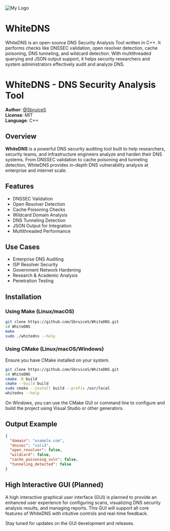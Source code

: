 <img src="logo/whitedns.jpg" alt="My Logo" />

# WhiteDNS
WhiteDNS is an open-source DNS Security Analysis Tool written in C++. It performs checks like DNSSEC validation, open resolver detection, cache poisoning, DNS tunneling, and wildcard detection. With multithreaded querying and JSON output support, it helps security researchers and system administrators effectively audit and analyze DNS.

# WhiteDNS - DNS Security Analysis Tool

**Author**: [@SbruiceS](https://github.com/SbruiceS)  
**License**: MIT  
**Language**: C++

## Overview

**WhiteDNS** is a powerful DNS security auditing tool built to help researchers, security teams, and infrastructure engineers analyze and harden their DNS systems. From DNSSEC validation to cache poisoning and tunneling detection, WhiteDNS provides in-depth DNS vulnerability analysis at enterprise and internet scale.

## Features

- DNSSEC Validation
- Open Resolver Detection
- Cache Poisoning Checks
- Wildcard Domain Analysis
- DNS Tunneling Detection
- JSON Output for Integration
- Multithreaded Performance

## Use Cases

- Enterprise DNS Auditing
- ISP Resolver Security
- Government Network Hardening
- Research & Academic Analysis
- Penetration Testing

## Installation

### Using Make (Linux/macOS)

```bash
git clone https://github.com/SbruiceS/WhiteDNS.git
cd WhiteDNS
make
sudo ./whitedns --help
```

### Using CMake (Linux/macOS/Windows)

Ensure you have CMake installed on your system.

```bash
git clone https://github.com/SbruiceS/WhiteDNS.git
cd WhiteDNS
cmake -B build
cmake --build build
sudo cmake --install build --prefix /usr/local
whitedns --help
```

On Windows, you can use the CMake GUI or command line to configure and build the project using Visual Studio or other generators.

## Output Example

```json
{
  "domain": "example.com",
  "dnssec": "valid",
  "open_resolver": false,
  "wildcard": false,
  "cache_poisoning_vuln": false,
  "tunneling_detected": false
}
```

## High Interactive GUI (Planned)

A high interactive graphical user interface (GUI) is planned to provide an enhanced user experience for configuring scans, visualizing DNS security analysis results, and managing reports. This GUI will support all core features of WhiteDNS with intuitive controls and real-time feedback.

Stay tuned for updates on the GUI development and releases.
